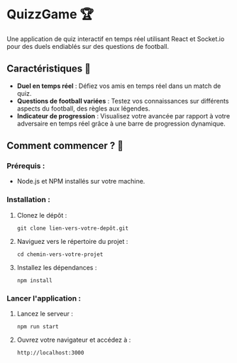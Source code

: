 # QuizzGame 🏆

Une application de quiz interactif en temps réel utilisant React et Socket.io pour des duels endiablés sur des questions de football.

## Caractéristiques 🌟

- **Duel en temps réel** : Défiez vos amis en temps réel dans un match de quiz.
- **Questions de football variées** : Testez vos connaissances sur différents aspects du football, des règles aux légendes.
- **Indicateur de progression** : Visualisez votre avancée par rapport à votre adversaire en temps réel grâce à une barre de progression dynamique.

## Comment commencer ? 🚀

### Prérequis :

- Node.js et NPM installés sur votre machine.

### Installation :

1. Clonez le dépôt :
    ```
    git clone lien-vers-votre-depôt.git
    ```
2. Naviguez vers le répertoire du projet :
    ```
    cd chemin-vers-votre-projet
    ```
3. Installez les dépendances :
    ```
    npm install
    ```

### Lancer l'application :

1. Lancez le serveur :
    ```
    npm run start
    ```

2. Ouvrez votre navigateur et accédez à :
    ```
    http://localhost:3000
    ```
